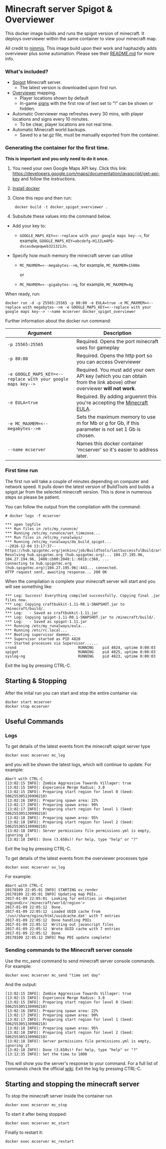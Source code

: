 # Minecraft server Spigot & Overviewer

This docker image builds and runs the spigot version of minecraft. It deploys overviewer within the same container to view your minecraft map.

All credit to [nimmis](https://github.com/nimmis). This image build upon their work and haphazidly adds overviewer plus some automation. Please see their [README.md](https://github.com/nimmis/docker-spigot) for more info.

### What's included?

- [Spigot](https://www.spigotmc.org) Minecraft server.
    - The latest version is downloaded upon first run.
- [Overviewer](https://overviewer.org/) mapping.
    - Player locations shown by default
    - In-game [signs](http://minecraft.gamepedia.com/Sign) with the first row of text set to "!" can be shown or hidden.
- Automatic Overviewer map refreshes every 30 mins, with player locations and signs every 10 minutes.
    - To be clear, player locations are not real time.
- Automatic Minecraft world backups.
    - Saved to a tar.gz file, must be manually exported from the container.

### Generating the container for the first time.

**This is important and you only need to do it once.**

1) You need your own Google Maps API key. Click this link: https://developers.google.com/maps/documentation/javascript/get-api-key and follow the instructions.

2) [Install docker](https://docs.docker.com/engine/installation/)

3) Clone this repo and then run:

        docker build -t docker_spigot_overviewer .
	
4) Subsitute these values into the command below.
    
- Add your key to:
    
    - `GOOGLE_MAPS_KEY=<--replace with your google maps key-->`, for example, `GOOGLE_MAPS_KEY=abcdefg-H1J2Lm4PQ-dscasdwqeqweb321321Jn`.
	
- Specify how much memory the minecraft server can utilise
    
    - `MC_MAXMEM=<--megabytes-->m`, for example, `MC_MAXMEM=1500m`
	
        or
	
    - `MC_MAXMEM=<--gigabytes-->g`, for example, `MC_MAXMEM=4g`

When ready, run:

    docker run -d -p 25565:25565 -p 80:80 -e EULA=true -e MC_MAXMEM=<--replace with megabytes-->m -e GOOGLE_MAPS_KEY=<--replace with your google maps key--> --name mcserver docker_spigot_overviewer

Further information about the docker run command: 

|Argument|Description|
|---|---|
|`-p 25565:25565`|Required. Opens the port minecraft uses for gameplay|
|`-p 80:80`|Required. Opens the http port so you can access Overviewer|
|`-e GOOGLE_MAPS_KEY=<--replace with your google maps key-->`|Required. You must add your own API key (which you can obtain from the link above) other overviewer **will not work**.
|`-e EULA=true`|Required. By adding arguemnt this you're accepting the [Minecraft EULA](https://account.mojang.com/documents/minecraft_eula).|
|`-e MC_MAXMEM=<--megabytes-->m`|Sets the maximum memory to use <size>m for Mb or <size>g for Gb, if this parameter is not set 1 Gb is chosen.
|`--name mcserver`|Names this docker container 'mcserver' so it's easier to address later.|

### First time run

The first run will take a couple of minutes depending on computer and network speed. It pulls down the latest version of BuildTools and builds a spigot.jar from the selected minecraft version. This is done in numerous steps so please be patient. 

You can follow the output from the compilation with the command:

	# docker logs -f mcserver

    *** open logfile
    *** Run files in /etc/my_runonce/
    *** Running /etc/my_runonce/set_timezone...
    *** Run files in /etc/my_runalways/
    *** Running /etc/my_runalways/do_build_spigot...
    --2016-12-04 13:17:37--  https://hub.spigotmc.org/jenkins/job/BuildTools/lastSuccessfulBuild/artifact/target/BuildTools.jar
    Resolving hub.spigotmc.org (hub.spigotmc.org)... 104.27.195.96, 104.27.194.96, 2400:cb00:2048:1::681b:c360, ...
    Connecting to hub.spigotmc.org (hub.spigotmc.org)|104.27.195.96|:443... connected.
    HTTP request sent, awaiting response... 200 OK

When the compilation is complete your minecraft server will start and you will see something like:

    *** Log: Success! Everything compiled successfully. Copying final .jar files now.
    *** Log: Copying craftbukkit-1.11-R0.1-SNAPSHOT.jar to /minecraft/build/.
    *** Log:   - Saved as craftbukkit-1.11.jar
    *** Log: Copying spigot-1.11-R0.1-SNAPSHOT.jar to /minecraft/build/.
    *** Log:   - Saved as spigot-1.11.jar
    *** Running /etc/my_runalways/eula...
    *** Running /etc/rc.local...
    *** Booting supervisor daemon...
    *** Supervisor started as PID 4820
    *** Started processes via Supervisor......
    crond                            RUNNING    pid 4824, uptime 0:00:03
    spigot                           RUNNING    pid 4825, uptime 0:00:03
    syslog-ng                        RUNNING    pid 4823, uptime 0:00:03

Exit the log by pressing CTRL-C.


## Starting & Stopping

After the inital run you can start and stop the entire container via:

	docker start mcserver
	docker stop mcserver


## Useful Commands

### Logs 
To get details of the latest events from the minecraft spigot server type

	docker exec mcserver mc_log

and you will be shown the latest logs, which will continue to update. For example:

	Abort with CTRL-C
	[13:02:15 INFO]: Zombie Aggressive Towards Villager: true
	[13:02:15 INFO]: Experience Merge Radius: 3.0
	[13:02:15 INFO]: Preparing start region for level 0 (Seed: 506255305130990210)
	[13:02:16 INFO]: Preparing spawn area: 22%
	[13:02:17 INFO]: Preparing spawn area: 99%
	[13:02:17 INFO]: Preparing start region for level 1 (Seed: 506255305130990210)
	[13:02:18 INFO]: Preparing spawn area: 95%
	[13:02:18 INFO]: Preparing start region for level 2 (Seed: 506255305130990210)
	[13:02:18 INFO]: Server permissions file permissions.yml is empty, ignoring it
	[13:02:18 INFO]: Done (3.650s)! For help, type "help" or "?"

Exit the log by pressing CTRL-C.

To get details of the latest events from the overviewer processes type

	docker exec mcserver ov_log

For example:

    Abort with CTRL-C
    20170109 22:05:01 INFO] STARTING ov_render
    20170109 22:05:01 INFO] Updating map POIs...
    2017-01-09 22:05:01  Looking for entities in <RegionSet regiondir='/minecraft/world/region'>
    2017-01-09 22:05:12  Done.
    2017-01-09 22:05:12  Loaded UUID cache from '/usr/share/nginx/html/uuidcache.dat' with 7 entries
    2017-01-09 22:05:12  Done handling POIs
    2017-01-09 22:05:12  Writing out javascript files
    2017-01-09 22:05:12  Wrote UUID cache with 7 entries
    2017-01-09 22:05:12  Done
    20170109 22:05:12 INFO] Map POI update complete!


### Sending commands to the Minecraft server console

Use the mc_send command to send minecraft server console commands. For example:

	docker exec mcserver mc_send "time set day"
	
And the output:

	[13:02:15 INFO]: Zombie Aggressive Towards Villager: true
	[13:02:15 INFO]: Experience Merge Radius: 3.0
	[13:02:15 INFO]: Preparing start region for level 0 (Seed: 506255305130990210)
	[13:02:16 INFO]: Preparing spawn area: 22%
	[13:02:17 INFO]: Preparing spawn area: 99%
	[13:02:17 INFO]: Preparing start region for level 1 (Seed: 506255305130990210)
	[13:02:18 INFO]: Preparing spawn area: 95%
	[13:02:18 INFO]: Preparing start region for level 2 (Seed: 506255305130990210)
	[13:02:18 INFO]: Server permissions file permissions.yml is empty, ignoring it
	[13:02:18 INFO]: Done (3.650s)! For help, type "help" or "?"
	[13:12:35 INFO]: Set the time to 1000

This will show you the server's response to your command. For a full list of commands check the official [wiki](http://minecraft.gamepedia.com/Commands#Summary_of_commands). Exit the log by pressing CTRL-C.

## Starting and stopping the minecraft server

To stop the minecraft server inside the container run

	docker exec mcserver mc_stop

To start it after being stopped:

	docker exec mcserver mc_start

Finally to restart it:

	docker exec mcserver mc_restart
